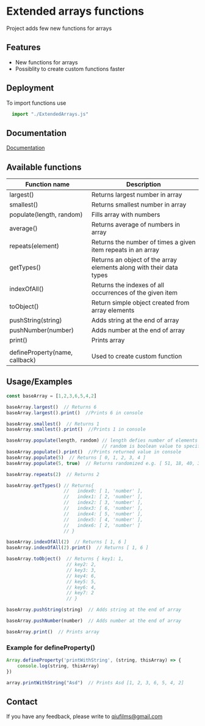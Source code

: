 
# Extended arrays functions

Project adds few new functions for arrays


## Features

- New functions for arrays
- Possiblity to create custom functions faster


## Deployment

To import functions use
```javascript
  import "./ExtendedArrays.js"
```


## Documentation

[Documentation](https://linktodocumentation)

## Available functions

| Function name             | Description                                                                |
| ----------------- | ------------------------------------------------------------------ |
| largest() | Returns largest number in array  |
| smallest()  | Returns smallest number in array |
| populate(length, random) | Fills array with numbers |
| average() | Returns average of numbers in array |
| repeats(element) | Returns the number of times a given item repeats in an array |
| getTypes() | Returns an object of the array elements along with their data types |
| indexOfAll() | Returns the indexes of all occurrences of the given item |
| toObject() | Return simple object created from array elements |
| pushString(string) | Adds string at the end of array |
| pushNumber(number) | Adds number at the end of array |
| print() | Prints array |
||
| defineProperty(name, callback) | Used to create custom function|



## Usage/Examples

```javascript
const baseArray = [1,2,3,6,5,4,2]

baseArray.largest()  // Returns 6
baseArray.largest().print()  //Prints 6 in console

baseArray.smallest()  // Returns 1
baseArray.smallest().print()  //Prints 1 in console

baseArray.populate(length, random) // length defies number of elements to create
                                   // random is boolean value to specify if element should be randomized
baseArray.populate().print()  //Prints returned value in console
baseArray.populate(5)  // Returns [ 0, 1, 2, 3, 4 ]
baseArray.populate(5, true)  // Returns randomized e.g. [ 51, 18, 40, 30, 46 ] 

baseArray.repeats(2)  // Returns 2

baseArray.getTypes() // Returns{
                     //   index0: [ 1, 'number' ],
                     //   index1: [ 2, 'number' ],
                     //   index2: [ 3, 'number' ],
                     //   index3: [ 6, 'number' ],
                     //   index4: [ 5, 'number' ],
                     //   index5: [ 4, 'number' ],
                     //   index6: [ 2, 'number' ]
                     // }

baseArray.indexOfAll(2)  // Returns [ 1, 6 ]
baseArray.indexOfAll(2).print()  // Returns [ 1, 6 ]

baseArray.toObject()  // Returns { key1: 1, 
                      // key2: 2, 
                      // key3: 3, 
                      // key4: 6, 
                      // key5: 5, 
                      // key6: 4, 
                      // key7: 2 
                      // }

baseArray.pushString(string)  // Adds string at the end of array 

baseArray.pushNumber(number)  // Adds number at the end of array

baseArray.print()  // Prints array
```
### Example for defineProperty()
```javascript
Array.defineProperty('printWithString', (string, thisArray) => {
    console.log(string, thisArray)
})

array.printWithString("Asd")  // Prints Asd [1, 2, 3, 6, 5, 4, 2]
```
## Contact

If you have any feedback, please write to qiufilms@gmail.com

